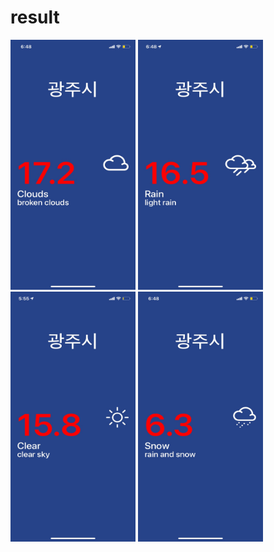 # result
<img src="img/clouds.jpg" width="200" height="400"/> <img src="img/rain.jpg" width="200" height="400"/> 
<img src="img/sunny.jpg" width="200" height="400"/> <img src="img/snow.jpg" width="200" height="400"/> 
